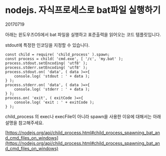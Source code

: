# nodejs. 자식프로세스로 bat파일 실행하기

20170719



아래는 윈도우즈OS에서 bat 파일을 실행하고 표준출력을 읽어오는 코드 템플릿입니다.

stdout에 특정한 인코딩을 지정할 수 있습니다.

```
const child = require( 'child_process' ).spawn;
const process = child( 'cmd.exe', [ '/c', 'my.bat' );
process.stdout.setEncoding( 'utf8' );
process.stderr.setEncoding( 'utf8' );
process.stdout.on( 'data', ( data )=>{
	console.log( 'stdout : ' + data );
} );
process.stderr.on( 'data', ( data )=>{
	console.log( 'stderr : ' + data );
} );
process.on( 'exit', ( exitCode )=>{
	console.log( 'exit : ' + exitCode );
} );
```

child_process 의 exec나 execFile이 아니라 spawn을 사용한 이유에 대해서는 아래 설명을 참고해주세요.

[https://nodejs.org/api/child_process.html#child_process_spawning_bat_and_cmd_files_on_windows](https://nodejs.org/api/child_process.html#child_process_spawning_bat_and_cmd_files_on_windows)

